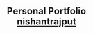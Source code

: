 <h2 align="center">Personal Portfolio <br/> <a target="_blank" href="https://portfolio-devanshsahni.vercel.app/">nishantrajput</a></h2>

<br/>